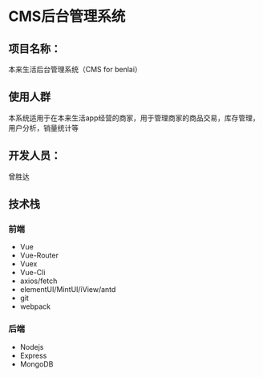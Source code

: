 # CMS后台管理系统

## 项目名称：

本来生活后台管理系统（CMS for benlai）

## 使用人群

本系统适用于在本来生活app经营的商家，用于管理商家的商品交易，库存管理，用户分析，销量统计等

## 开发人员：

曾胜达

## 技术栈

### 前端

- Vue
- Vue-Router
- Vuex
- Vue-Cli
- axios/fetch
- elementUI/MintUI/iView/antd
- git
- webpack

### 后端

- Nodejs
- Express
- MongoDB
